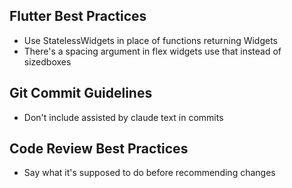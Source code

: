 ## Flutter Best Practices
- Use StatelessWidgets in place of functions returning Widgets
- There's a spacing argument in flex widgets use that instead of sizedboxes

## Git Commit Guidelines
- Don't include assisted by claude text in commits

## Code Review Best Practices
- Say what it's supposed to do before recommending changes